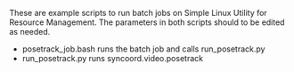 These are example scripts to run batch jobs on Simple Linux Utility for Resource Management.
The parameters in both scripts should to be edited as needed.

* posetrack_job.bash runs the batch job and calls run_posetrack.py
* run_posetrack.py runs syncoord.video.posetrack